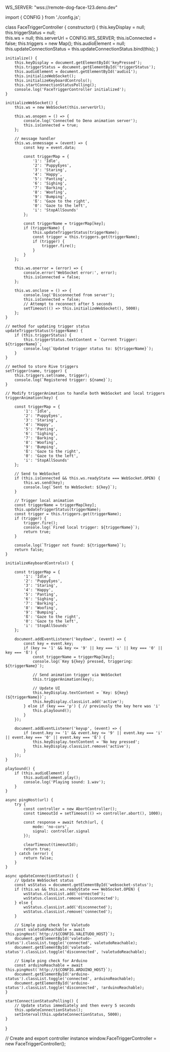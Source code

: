  WS_SERVER: "wss://remote-dog-face-123.deno.dev"

 import { CONFIG } from './config.js';

class FaceTriggerController {
    constructor() {
        this.keyDisplay = null;
        this.triggerStatus = null;  
        this.ws = null;
        this.serverUrl = CONFIG.WS_SERVER;
        this.isConnected = false;
        this.triggers = new Map();
        this.audioElement = null;  
        this.updateConnectionStatus = this.updateConnectionStatus.bind(this);
    }

    initialize() {
        this.keyDisplay = document.getElementById('keyPressed');
        this.triggerStatus = document.getElementById('triggerStatus');  
        this.audioElement = document.getElementById('audio1');  
        this.initializeWebSocket();
        this.initializeKeyboardControls();
        this.startConnectionStatusPolling();
        console.log('FaceTriggerController initialized');
    }

    initializeWebSocket() {
        this.ws = new WebSocket(this.serverUrl);
        
        this.ws.onopen = () => {
            console.log('Connected to Deno animation server');
            this.isConnected = true;
        };

        // message handler
        this.ws.onmessage = (event) => {
            const key = event.data;

            const triggerMap = {
                '1': 'Idle',
                '2': 'PuppyEyes',
                '3': 'Staring',
                '4': 'Happy',
                '5': 'Panting',
                '6': 'Sighing',
                '7': 'Barking',
                '8': 'Woofing',
                '9': 'Bumping', 
                'ß': 'Gaze to the right', 
                '0': 'Gaze to the left',
                'i': 'StopAllSounds'
            };
            
            const triggerName = triggerMap[key];
            if (triggerName) {
                this.updateTriggerStatus(triggerName);
                const trigger = this.triggers.get(triggerName);
                if (trigger) {
                    trigger.fire();
                }
            }
        };

        this.ws.onerror = (error) => {
            console.error('WebSocket error:', error);
            this.isConnected = false;
        };

        this.ws.onclose = () => {
            console.log('Disconnected from server');
            this.isConnected = false;
            // Attempt to reconnect after 5 seconds
            setTimeout(() => this.initializeWebSocket(), 5000); 
        };
    }

    // method for updating trigger status
    updateTriggerStatus(triggerName) {
        if (this.triggerStatus) {
            this.triggerStatus.textContent = `Current Trigger: ${triggerName}`;
            console.log(`Updated trigger status to: ${triggerName}`);
        }
    }

    // method to store Rive triggers
    setTrigger(name, trigger) {
        this.triggers.set(name, trigger);
        console.log(`Registered trigger: ${name}`);
    }

    // Modify triggerAnimation to handle both WebSocket and local triggers
    triggerAnimation(key) {

        const triggerMap = {
            '1': 'Idle',
            '2': 'PuppyEyes',
            '3': 'Staring',
            '4': 'Happy',
            '5': 'Panting',
            '6': 'Sighing',
            '7': 'Barking',
            '8': 'Woofing',
            '9': 'Bumping', 
            'ß': 'Gaze to the right', 
            '0': 'Gaze to the left',
            'i': 'StopAllSounds' 
        };

        // Send to WebSocket
        if (this.isConnected && this.ws.readyState === WebSocket.OPEN) {
            this.ws.send(key);
            console.log(`Sent to WebSocket: ${key}`);
        }

        // Trigger local animation
        const triggerName = triggerMap[key];
        this.updateTriggerStatus(triggerName); 
        const trigger = this.triggers.get(triggerName);
        if (trigger) {
            trigger.fire();
            console.log(`Fired local trigger: ${triggerName}`);
            return true;
        }

        console.log(`Trigger not found: ${triggerName}`);
        return false;
    }

    initializeKeyboardControls() {

        const triggerMap = {
            '1': 'Idle',
            '2': 'PuppyEyes',
            '3': 'Staring',
            '4': 'Happy',
            '5': 'Panting',
            '6': 'Sighing',
            '7': 'Barking',
            '8': 'Woofing',
            '9': 'Bumping', 
            'ß': 'Gaze to the right', 
            '0': 'Gaze to the left',
            'i': 'StopAllSounds'
        };

        document.addEventListener('keydown', (event) => {
            const key = event.key;
            if (key >= '1' && key <= '9' || key === 'i' || key === '0' || key === 'ß') {
                const triggerName = triggerMap[key];
                console.log(`Key ${key} pressed, triggering: ${triggerName}`);
                
                // Send animation trigger via WebSocket
                this.triggerAnimation(key);
                
                // Update UI
                this.keyDisplay.textContent = `Key: ${key} (${triggerName})`;
                this.keyDisplay.classList.add('active');
            } else if (key === 'p') { // previously the key here was 'i' 
                this.playSound();
            }
        });

        document.addEventListener('keyup', (event) => {
            if (event.key >= '1' && event.key <= '9' || event.key === 'i' || event.key === '0' || event.key === 'ß') {
                this.keyDisplay.textContent = 'No key pressed';
                this.keyDisplay.classList.remove('active');
            }
        });
    }

    playSound() {
        if (this.audioElement) {
            this.audioElement.play();
            console.log('Playing sound: 1.wav');
        }
    }

    async pingHost(url) {
        try {
            const controller = new AbortController();
            const timeoutId = setTimeout(() => controller.abort(), 1000);
            
            const response = await fetch(url, {
                mode: 'no-cors',
                signal: controller.signal
            });
            
            clearTimeout(timeoutId);
            return true;
        } catch (error) {
            return false;
        }
    }

    async updateConnectionStatus() {
        // Update WebSocket status
        const wsStatus = document.getElementById('websocket-status');
        if (this.ws && this.ws.readyState === WebSocket.OPEN) {
            wsStatus.classList.add('connected');
            wsStatus.classList.remove('disconnected');
        } else {
            wsStatus.classList.add('disconnected');
            wsStatus.classList.remove('connected');
        }

        // Simple ping check for Valetudo
        const valetudoReachable = await this.pingHost(`http://${CONFIG.VALETUDO_HOST}`);
        document.getElementById('valetudo-status').classList.toggle('connected', valetudoReachable);
        document.getElementById('valetudo-status').classList.toggle('disconnected', !valetudoReachable);

        // Simple ping check for Arduino
        const arduinoReachable = await this.pingHost(`http://${CONFIG.ARDUINO_HOST}`);
        document.getElementById('arduino-status').classList.toggle('connected', arduinoReachable);
        document.getElementById('arduino-status').classList.toggle('disconnected', !arduinoReachable);
    }

    startConnectionStatusPolling() {
        // Update status immediately and then every 5 seconds
        this.updateConnectionStatus();
        setInterval(this.updateConnectionStatus, 5000);
    }
}

// Create and export controller instance
window.FaceTriggerController = new FaceTriggerController();